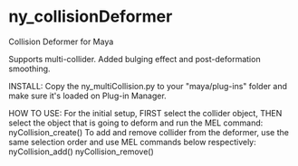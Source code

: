 # ny_collisionDeformer
Collision Deformer for Maya

Supports multi-collider. Added bulging effect and post-deformation smoothing. 

INSTALL:
Copy the ny_multiCollision.py to your "maya/plug-ins" folder and make sure it's loaded on Plug-in Manager.

HOW TO USE:
For the initial setup, FIRST select the collider object, THEN select the object that is going to deform and run the MEL command: nyCollision_create()
To add and remove collider from the deformer, use the same selection order and use MEL commands below respectively:
nyCollision_add()
nyCollision_remove()
